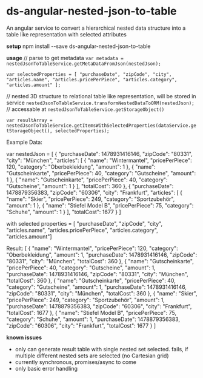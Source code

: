 # ds-angular-nested-json-to-table
An angular service to convert a hierarchical nested data structure into a table like representation with selected attributes

**setup**
npm install --save ds-angular-nested-json-to-table

**usage**
// parse to get metadata
`var metadata = nestedJsonToTableService.getMetaDataFromJson(nestedJson);`

`var selectedProperties = [
            "purchaseDate", "zipCode", "city",
            "articles.name", "articles.pricePerPiece",
            "articles.category", "articles.amount"
];`
        
// nested 3D structure to relational table like representation, will be stored in service
`nestedJsonToTableService.transformNestedDataToORM(nestedJson);`
// accessable at 
`nestedJsonToTableService.getStorageObject()`

`var resultArray = nestedJsonToTableService.getItemsWithSelectedProperties(dataService.getStorageObject(),
    selectedProperties);`
    
Example Data: 

  var nestedJson =  [
      {
        "purchaseDate": 1478931416146,
        "zipCode": "80331",
        "city": "München",
        "articles": [
          {
            "name": "Wintermantel",
            "pricePerPiece": 120,
            "category": "Oberbekleidung",
            "amount": 1
          },
          {
            "name": "Gutscheinkarte",
            "pricePerPiece": 40,
            "category": "Gutscheine",
            "amount": 1
          },
          {
            "name": "Gutscheinkarte",
            "pricePerPiece": 40,
            "category": "Gutscheine",
            "amount": 1
          }
        ],
        "totalCost": 360
      },
      {
        "purchaseDate": 1478879356383,
        "zipCode": "60306",
        "city": "Frankfurt",
        "articles": [
         {
            "name": "Skier",
            "pricePerPiece": 249,
            "category": "Sportzubehör",
            "amount": 1
          },
          {
            "name": "Stiefel Model B",
            "pricePerPiece": 75,
            "category": "Schuhe",
            "amount": 1
          }
       ],
        "totalCost": 1677
      }
    ]

with selected properties = [
                 "purchaseDate", "zipCode", "city",
                 "articles.name", "articles.pricePerPiece", "articles.category", "articles.amount"]

Result:
  [
       {
         "name": "Wintermantel",
         "pricePerPiece": 120,
         "category": "Oberbekleidung",
         "amount": 1,
         "purchaseDate": 1478931416146,
         "zipCode": "80331",
         "city": "München",
         "totalCost": 360
       },
       {
         "name": "Gutscheinkarte",
         "pricePerPiece": 40,
         "category": "Gutscheine",
         "amount": 1,
         "purchaseDate": 1478931416146,
         "zipCode": "80331",
         "city": "München",
         "totalCost": 360
       },
       {
         "name": "Gutscheinkarte",
         "pricePerPiece": 40,
         "category": "Gutscheine",
         "amount": 1,
         "purchaseDate": 1478931416146,
         "zipCode": "80331",
         "city": "München",
         "totalCost": 360
       },
       {
         "name": "Skier",
         "pricePerPiece": 249,
         "category": "Sportzubehör",
         "amount": 1,
         "purchaseDate": 1478879356383,
         "zipCode": "60306",
         "city": "Frankfurt",
         "totalCost": 1677
       },
       {
         "name": "Stiefel Model B",
         "pricePerPiece": 75,
         "category": "Schuhe",
         "amount": 1,
         "purchaseDate": 1478879356383,
         "zipCode": "60306",
         "city": "Frankfurt",
         "totalCost": 1677
       }
     ]

**known issues**
- only can generate result table with single nested set selected. fails, if multiple different nested sets are selected (no Cartesian grid)
- currently synchronous, promises/async to come
- only basic error handling